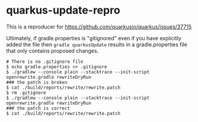 # quarkus-update-repro

This is a reproducer for https://github.com/quarkusio/quarkus/issues/37715

Ultimately, if gradle.properties is "gitignored" even if you have explicitly added the file then `gradle quarkusUpdate` results in a gradle.properties file that only contains proposed changes.

```
# There is no .gitignore file 
$ echo gradle.properties >> .gitignore
$ ./gradlew --console plain --stacktrace --init-script openrewrite.gradle rewriteDryRun
### the patch is broken
$ cat ./build/reports/rewrite/rewrite.patch
$ rm .gitignore
$ ./gradlew --console plain --stacktrace --init-script openrewrite.gradle rewriteDryRun
### the patch is correct
$ cat ./build/reports/rewrite/rewrite.patch
```
